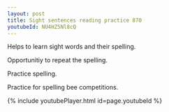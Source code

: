 ```yaml
---
layout: post
title: Sight sentences reading practice 870
youtubeId: NU4HZ5Nl8cQ
---
```

 
 
Helps to learn sight words and their spelling.

Opportunitiy to repeat the spelling. 

Practice spelling. 
 
Practice for spelling bee competitions. 
 
{% include youtubePlayer.html id=page.youtubeId %}
 
 
